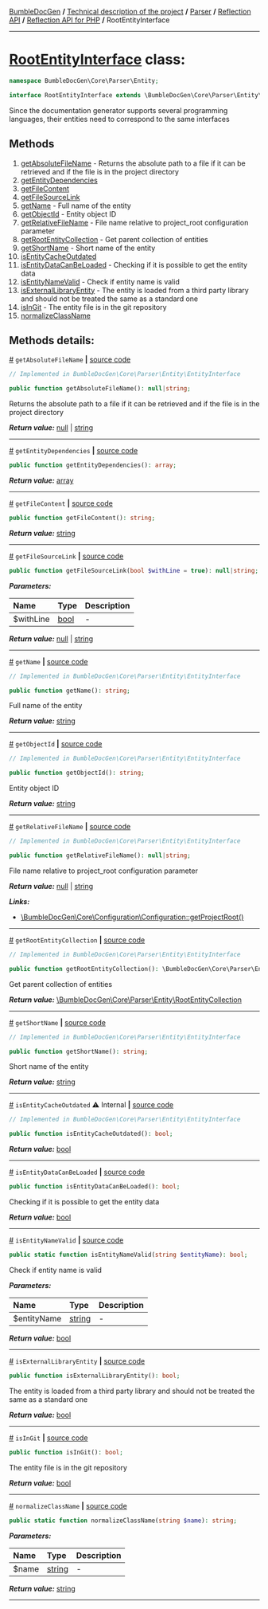 [BumbleDocGen](../../../../../README.md) **/**
[Technical description of the project](../../../../readme.md) **/**
[Parser](../../../readme.md) **/**
[Reflection API](../../readme.md) **/**
[Reflection API for PHP](../readme.md) **/**
RootEntityInterface

---


# [RootEntityInterface](https://github.com/bumble-tech/bumble-doc-gen/blob/master/src/Core/Parser/Entity/RootEntityInterface.php#L11) class:

```php
namespace BumbleDocGen\Core\Parser\Entity;

interface RootEntityInterface extends \BumbleDocGen\Core\Parser\Entity\EntityInterface
```
Since the documentation generator supports several programming languages,
their entities need to correspond to the same interfaces

## Methods

1. [getAbsoluteFileName](#mgetabsolutefilename) - Returns the absolute path to a file if it can be retrieved and if the file is in the project directory
1. [getEntityDependencies](#mgetentitydependencies) 
1. [getFileContent](#mgetfilecontent) 
1. [getFileSourceLink](#mgetfilesourcelink) 
1. [getName](#mgetname) - Full name of the entity
1. [getObjectId](#mgetobjectid) - Entity object ID
1. [getRelativeFileName](#mgetrelativefilename) - File name relative to project_root configuration parameter
1. [getRootEntityCollection](#mgetrootentitycollection) - Get parent collection of entities
1. [getShortName](#mgetshortname) - Short name of the entity
1. [isEntityCacheOutdated](#misentitycacheoutdated) 
1. [isEntityDataCanBeLoaded](#misentitydatacanbeloaded) - Checking if it is possible to get the entity data
1. [isEntityNameValid](#misentitynamevalid) - Check if entity name is valid
1. [isExternalLibraryEntity](#misexternallibraryentity) - The entity is loaded from a third party library and should not be treated the same as a standard one
1. [isInGit](#misingit) - The entity file is in the git repository
1. [normalizeClassName](#mnormalizeclassname) 

## Methods details:

<a name="mgetabsolutefilename" href="#mgetabsolutefilename">#</a> `getAbsoluteFileName`  **|** [source code](https://github.com/bumble-tech/bumble-doc-gen/blob/master/src/Core/Parser/Entity/EntityInterface.php#L53)
```php
// Implemented in BumbleDocGen\Core\Parser\Entity\EntityInterface

public function getAbsoluteFileName(): null|string;
```
Returns the absolute path to a file if it can be retrieved and if the file is in the project directory

***Return value:*** [null](https://www.php.net/manual/en/language.types.null.php) | [string](https://www.php.net/manual/en/language.types.string.php)

---

<a name="mgetentitydependencies" href="#mgetentitydependencies">#</a> `getEntityDependencies`  **|** [source code](https://github.com/bumble-tech/bumble-doc-gen/blob/master/src/Core/Parser/Entity/RootEntityInterface.php#L33)
```php
public function getEntityDependencies(): array;
```

***Return value:*** [array](https://www.php.net/manual/en/language.types.array.php)

---

<a name="mgetfilecontent" href="#mgetfilecontent">#</a> `getFileContent`  **|** [source code](https://github.com/bumble-tech/bumble-doc-gen/blob/master/src/Core/Parser/Entity/RootEntityInterface.php#L40)
```php
public function getFileContent(): string;
```

***Return value:*** [string](https://www.php.net/manual/en/language.types.string.php)

---

<a name="mgetfilesourcelink" href="#mgetfilesourcelink">#</a> `getFileSourceLink`  **|** [source code](https://github.com/bumble-tech/bumble-doc-gen/blob/master/src/Core/Parser/Entity/RootEntityInterface.php#L42)
```php
public function getFileSourceLink(bool $withLine = true): null|string;
```

***Parameters:***

| Name | Type | Description |
|:-|:-|:-|
$withLine | [bool](https://www.php.net/manual/en/language.types.boolean.php) | - |

***Return value:*** [null](https://www.php.net/manual/en/language.types.null.php) | [string](https://www.php.net/manual/en/language.types.string.php)

---

<a name="mgetname" href="#mgetname">#</a> `getName`  **|** [source code](https://github.com/bumble-tech/bumble-doc-gen/blob/master/src/Core/Parser/Entity/EntityInterface.php#L30)
```php
// Implemented in BumbleDocGen\Core\Parser\Entity\EntityInterface

public function getName(): string;
```
Full name of the entity

***Return value:*** [string](https://www.php.net/manual/en/language.types.string.php)

---

<a name="mgetobjectid" href="#mgetobjectid">#</a> `getObjectId`  **|** [source code](https://github.com/bumble-tech/bumble-doc-gen/blob/master/src/Core/Parser/Entity/EntityInterface.php#L16)
```php
// Implemented in BumbleDocGen\Core\Parser\Entity\EntityInterface

public function getObjectId(): string;
```
Entity object ID

***Return value:*** [string](https://www.php.net/manual/en/language.types.string.php)

---

<a name="mgetrelativefilename" href="#mgetrelativefilename">#</a> `getRelativeFileName`  **|** [source code](https://github.com/bumble-tech/bumble-doc-gen/blob/master/src/Core/Parser/Entity/EntityInterface.php#L46)
```php
// Implemented in BumbleDocGen\Core\Parser\Entity\EntityInterface

public function getRelativeFileName(): null|string;
```
File name relative to project_root configuration parameter

***Return value:*** [null](https://www.php.net/manual/en/language.types.null.php) | [string](https://www.php.net/manual/en/language.types.string.php)

***Links:***
- [\BumbleDocGen\Core\Configuration\Configuration::getProjectRoot()](Configuration.md#mgetprojectroot)

---

<a name="mgetrootentitycollection" href="#mgetrootentitycollection">#</a> `getRootEntityCollection`  **|** [source code](https://github.com/bumble-tech/bumble-doc-gen/blob/master/src/Core/Parser/Entity/EntityInterface.php#L23)
```php
// Implemented in BumbleDocGen\Core\Parser\Entity\EntityInterface

public function getRootEntityCollection(): \BumbleDocGen\Core\Parser\Entity\RootEntityCollection;
```
Get parent collection of entities

***Return value:*** [\BumbleDocGen\Core\Parser\Entity\RootEntityCollection](https://github.com/bumble-tech/bumble-doc-gen/blob/master/src/Core/Parser/Entity/RootEntityCollection.php)

---

<a name="mgetshortname" href="#mgetshortname">#</a> `getShortName`  **|** [source code](https://github.com/bumble-tech/bumble-doc-gen/blob/master/src/Core/Parser/Entity/EntityInterface.php#L37)
```php
// Implemented in BumbleDocGen\Core\Parser\Entity\EntityInterface

public function getShortName(): string;
```
Short name of the entity

***Return value:*** [string](https://www.php.net/manual/en/language.types.string.php)

---

<a name="misentitycacheoutdated" href="#misentitycacheoutdated">#</a> `isEntityCacheOutdated` ⚠️ Internal  **|** [source code](https://github.com/bumble-tech/bumble-doc-gen/blob/master/src/Core/Parser/Entity/EntityInterface.php#L58)
```php
// Implemented in BumbleDocGen\Core\Parser\Entity\EntityInterface

public function isEntityCacheOutdated(): bool;
```

***Return value:*** [bool](https://www.php.net/manual/en/language.types.boolean.php)

---

<a name="misentitydatacanbeloaded" href="#misentitydatacanbeloaded">#</a> `isEntityDataCanBeLoaded`  **|** [source code](https://github.com/bumble-tech/bumble-doc-gen/blob/master/src/Core/Parser/Entity/RootEntityInterface.php#L23)
```php
public function isEntityDataCanBeLoaded(): bool;
```
Checking if it is possible to get the entity data

***Return value:*** [bool](https://www.php.net/manual/en/language.types.boolean.php)

---

<a name="misentitynamevalid" href="#misentitynamevalid">#</a> `isEntityNameValid`  **|** [source code](https://github.com/bumble-tech/bumble-doc-gen/blob/master/src/Core/Parser/Entity/RootEntityInterface.php#L18)
```php
public static function isEntityNameValid(string $entityName): bool;
```
Check if entity name is valid

***Parameters:***

| Name | Type | Description |
|:-|:-|:-|
$entityName | [string](https://www.php.net/manual/en/language.types.string.php) | - |

***Return value:*** [bool](https://www.php.net/manual/en/language.types.boolean.php)

---

<a name="misexternallibraryentity" href="#misexternallibraryentity">#</a> `isExternalLibraryEntity`  **|** [source code](https://github.com/bumble-tech/bumble-doc-gen/blob/master/src/Core/Parser/Entity/RootEntityInterface.php#L28)
```php
public function isExternalLibraryEntity(): bool;
```
The entity is loaded from a third party library and should not be treated the same as a standard one

***Return value:*** [bool](https://www.php.net/manual/en/language.types.boolean.php)

---

<a name="misingit" href="#misingit">#</a> `isInGit`  **|** [source code](https://github.com/bumble-tech/bumble-doc-gen/blob/master/src/Core/Parser/Entity/RootEntityInterface.php#L38)
```php
public function isInGit(): bool;
```
The entity file is in the git repository

***Return value:*** [bool](https://www.php.net/manual/en/language.types.boolean.php)

---

<a name="mnormalizeclassname" href="#mnormalizeclassname">#</a> `normalizeClassName`  **|** [source code](https://github.com/bumble-tech/bumble-doc-gen/blob/master/src/Core/Parser/Entity/RootEntityInterface.php#L13)
```php
public static function normalizeClassName(string $name): string;
```

***Parameters:***

| Name | Type | Description |
|:-|:-|:-|
$name | [string](https://www.php.net/manual/en/language.types.string.php) | - |

***Return value:*** [string](https://www.php.net/manual/en/language.types.string.php)

---
